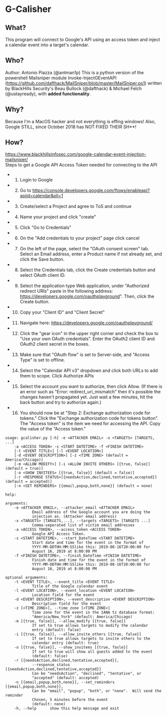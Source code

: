 # G-Calisher
## What?
This program will connect to Google's API using an access token and inject a calendar event into a target's calendar.
## Who?
Author: Antonio Piazza (@antman1p)
This is a python version of the powershell Mailsniper module Invoke-InjectGEventAPI
(https://github.com/dafthack/MailSniper/blob/master/MailSniper.ps1) written by BlackHills Security's 
Beau Bullock (@dafthack) & Michael Felch (@ustayready), with **added functionality**.
## Why?
Because I'm a MacOS hacker and not everything is effing windows!  Also, Google STILL, since October 2018 has NOT FIXED 
THEIR SH**!
## How?
https://www.blackhillsinfosec.com/google-calendar-event-injection-mailsniper/  
Steps to get a Google API Access Token needed for connecting to the API
 - 1. Login to Google
 - 2. Go to https://console.developers.google.com/flows/enableapi?apiid=calendar&pli=1
 - 3. Create/select a Project and agree to ToS and continue
 - 4. Name your project and click "create"
 - 5. Click "Go to Credentials"
 - 6. On the "Add credentials to your project" page click cancel
 - 7. On the left of the page, select the "OAuth consent screen" tab. Select an Email address, enter a Product name if not already set, and click the Save button.
 - 8. Select the Credentials tab, click the Create credentials button and select OAuth client ID.
 - 9. Select the application type Web application, under "Authorized redirect URIs" paste in the following address: https://developers.google.com/oauthplayground". Then, click the Create button.
 - 10. Copy your "Client ID" and "Client Secret"
 - 11. Navigate here: https://developers.google.com/oauthplayground/
 - 12. Click the "gear icon" in the upper right corner and check the box to "Use your own OAuth credentials". Enter the OAuth2 client ID and OAuth2 client secret in the boxes.
 - 13. Make sure that "OAuth flow" is set to Server-side, and "Access Type" is set to offline.
 - 14. Select the "Calendar API v3" dropdown and click both URLs to add them to scope. Click Authorize APIs
 - 15. Select the account you want to authorize, then click Allow. (If there is an error such as "Error: redirect_uri_mismatch" then it's possible the changes haven't propagated yet. Just wait a few minutes, hit the back button and try to authorize again.)
 - 16. You should now be at "Step 2: Exchange authorization code for tokens." Click the "Exchange authorization code for tokens button". The "Access token" is the item we need for accessing the API. Copy the value of the "Access token."

  
```
usage: gcalisher.py [-h] -e <ATTACKER EMAIL> -x <TARGETS> [TARGETS, ...]   
	-a <ACCESS TOKEN> -s <START DATETIME> -f <FINISH DATETIME>  
	[-t <EVENT TITLE>] [-l <EVENT LOCATION>]   
	[-d <EVENT DESCRIPTION>] [-z <TIME ZONE> (default = America/Chicago)]   
	[-m <ALLOW MODIFY>] [-i <ALLOW INVITE OTHERS> [{true, false}] (default = true)]   
	[-o <SHOW INVITEES> [{true, false}] (default = false)]   
	[-r <RESPONSE STATUS>[{needsAction,declined,tentative,accepted}] (default = accepted)]
	[-n <SET REMINDERS> [{email,popup,both,none}] (default = none) 

help:

arguments:
	-e <ATTACKER EMAIL>, --attacker_email <ATTACKER EMAIL>
			Email address of the Google account you are doing the
			injection as. (Attacker email address)
	-x <TARGETS> [TARGETS,...], --targets <TARGETS> [TARGETS ...]
			Comma-seperated list of victim email addresses
	-a <ACCESS TOKEN>, --access_token <ACCESS TOKEN>
			Google API Access Token.
	-s <START DATETIME>, --start_DateTime <START DATETIME>
			Start date and time for the event in the format of
			YYYY-MM-DDTHH:MM:SSlike this: 2019-08-16T20:00:00 for
			August 16, 2019 at 8:00:00 PM
	-f <FINISH DATETIME>, --finish_DateTime <FINISH DATETIME>
			Finish date and time for the event in the format of
			YYYY-MM-DDTHH:MM:SSlike this: 2019-08-16T20:00:00 for
			August 16, 2019 at 8:00:00 PM

optional arguments:
	-t <EVENT TITLE>, --event_title <EVENT TITLE>
			Title of the Google calendar event
	-l <EVENT LOCATION>, --event_location <EVENT LOCATION>
			Location field for the event
	-d <EVENT DESCRIPTION>, --event_description <EVENT DESCRIPTION>
			Description field for the event
	-z [<TIME ZONE>], --time_zone [<TIME ZONE>]
			Time zone for the event in the IANA tz database format:
			"America/New_York" (default: America/Chicago)
	-m [{true, false}], --allow_modify [{true, false}]
			If set to true allows targets to modify the calendar
			entry (default: false)
	-i [{true, false}], --allow_invite_others [{true, false}]
			If set to true allows targets to invite others to the
			calendar entry (default: true)
	-o [{true, false}], --show_invitees [{true, fasle}]
			If set to true will show all guests added to the event
			(default: false)
	-r [{needsAction,declined,tentative,accepted}],
			--response_status [{needsAction,declined,tentative,accepted}]
			Can be "needsAction", "declined", "tentative", or
			"accepted" (default: accepted)
	-n [{email,popup,both,none}], --set_reminders [{email,popup,both,none}],
			Can be "email", "popup", "both", or "none".  Will send the reminder
			Chosen, 5 minutes before the event
			(default: none)
	-h, --help		show this help message and exit

```
